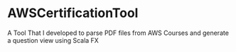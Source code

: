 # AWSCertificationTool
A Tool That I developed to parse PDF files from AWS Courses and generate a question view using Scala FX
